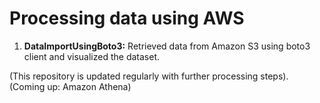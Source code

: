 # Processing data using AWS
1. **DataImportUsingBoto3:** Retrieved data from Amazon S3 using boto3 client and visualized the dataset.

(This repository is updated regularly with further processing steps).
(Coming up: Amazon Athena)
